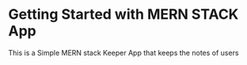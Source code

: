 # Getting Started with MERN STACK App

This is a Simple MERN stack Keeper App that keeps the notes of users
